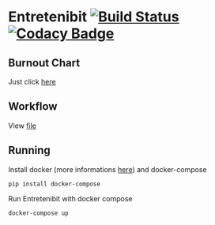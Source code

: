# Entretenibit      [![Build Status](https://travis-ci.org/martchellop/Entretenibit.svg?branch=master)](https://travis-ci.org/martchellop/Entretenibit)             [![Codacy Badge](https://api.codacy.com/project/badge/Grade/7b630380f6fd45129679b396f469e9e3)](https://www.codacy.com/app/martchellop/Bitmask_knights?utm_source=github.com&amp;utm_medium=referral&amp;utm_content=martchellop/Bitmask_knights&amp;utm_campaign=Badge_Grade)

## Burnout Chart
Just click [here](http://radekstepan.com/burnchart/#!/martchellop/Entretenibit/5)

## Workflow
View [file](https://github.com/martchellop/Entretenibit/blob/master/SCRUM-WORKFLOW.md)
## Running

Install docker (more informations [here](https://docs.docker.com/install/)) and docker-compose

`pip install docker-compose`



Run Entretenibit with docker compose

`docker-compose up`
